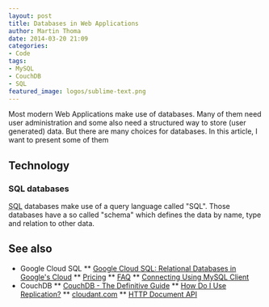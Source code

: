 ```yaml
---
layout: post
title: Databases in Web Applications
author: Martin Thoma
date: 2014-03-20 21:09
categories:
- Code
tags:
- MySQL
- CouchDB
- SQL
featured_image: logos/sublime-text.png
---
```


Most modern Web Applications make use of databases. Many of them need user
administration and some also need a structured way to store (user generated)
data. But there are many choices for databases. In this article, I want to
present some of them

## Technology

### SQL databases

<abbr title="Structured Query Language">SQL</abbr> databases make use of a
query language called "SQL". Those databases have a so called "schema" which
defines the data by name, type and relation to other data.

## See also

* Google Cloud SQL
** [Google Cloud SQL: Relational Databases in Google's Cloud](https://developers.google.com/cloud-sql/)
** [Pricing](https://developers.google.com/cloud-sql/pricing)
** [FAQ](https://developers.google.com/cloud-sql/faq)
** [Connecting Using MySQL Client](https://developers.google.com/cloud-sql/docs/mysql-client)
* CouchDB
** [CouchDB - The Definitive Guide](http://guide.couchdb.org/draft/tour.html)
** [How Do I Use Replication?](http://wiki.apache.org/couchdb/Frequently_asked_questions?action=show&redirect=FrequentlyAskedQuestions#how_replication)
** [cloudant.com](https://cloudant.com/product/pricing/)
** [HTTP Document API](http://wiki.apache.org/couchdb/HTTP_Document_API)
